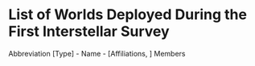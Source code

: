 # List of Worlds Deployed During the First Interstellar Survey

Abbreviation [Type] - Name - [Affiliations, ] Members

